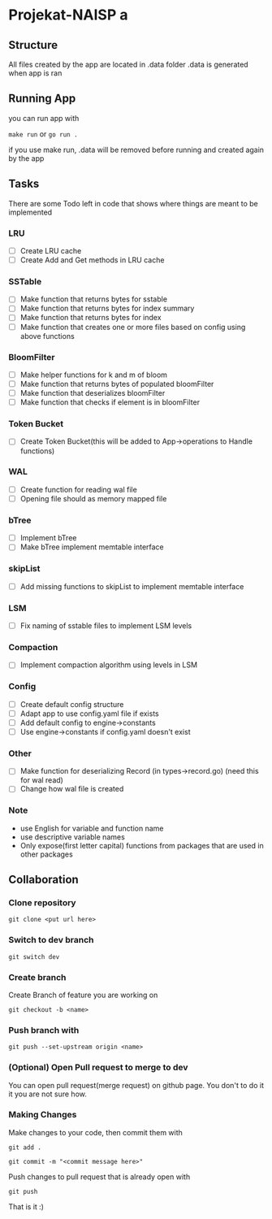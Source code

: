 # Projekat-NAISP a

## Structure

All files created by the app are located in .data folder
.data is generated when app is ran

## Running App

you can run app with

```make run```
or
```go run .```

if you use make run, .data will be removed before running and created again by the app

## Tasks

There are some Todo left in code that shows where things are meant to be implemented

### LRU

- [ ] Create LRU cache
- [ ] Create Add and Get methods in LRU cache
  
### SSTable

- [ ] Make function that returns bytes for sstable
- [ ] Make function that returns bytes for index summary
- [ ] Make function that returns bytes for index
- [ ] Make function that creates one or more files based on config using above functions

### BloomFilter

- [ ] Make helper functions for k and m of bloom
- [ ] Make function that returns bytes of populated bloomFilter
- [ ] Make function that deserializes bloomFilter
- [ ] Make function that checks if element is in bloomFilter
  
### Token Bucket

- [ ] Create Token Bucket(this will be added to App->operations to Handle functions)

### WAL

- [ ] Create function for reading wal file
- [ ] Opening file should as memory mapped file

### bTree

- [ ] Implement bTree
- [ ] Make bTree implement memtable interface

### skipList

- [ ] Add missing functions to skipList to implement memtable interface

### LSM

- [ ] Fix naming of sstable files to implement LSM levels

### Compaction

- [ ] Implement compaction algorithm using levels in LSM

### Config

- [ ] Create default config structure
- [ ] Adapt app to use config.yaml file if exists
- [ ] Add default config to engine->constants
- [ ] Use engine->constants if config.yaml doesn't exist

### Other

- [ ] Make function for deserializing Record (in types->record.go) (need this for wal read)
- [ ] Change how wal file is created

### Note

- use English for variable and function name
- use descriptive variable names
- Only expose(first letter capital) functions from packages that are used in other packages
  
## Collaboration

### Clone repository

```git clone <put url here>```

### Switch to dev branch

```git switch dev```

### Create branch

Create Branch of feature you are working on

```git checkout -b <name>```

### Push branch with

```git push --set-upstream origin <name>```

### (Optional) Open Pull request to merge to dev

You can open pull request(merge request) on github page.
You don't to do it it you are not sure how.

### Making Changes

Make changes to your code, then commit them with

```git add .```

```git commit -m "<commit message here>"```

Push changes to pull request that is already open with

```git push```

That is it :)
